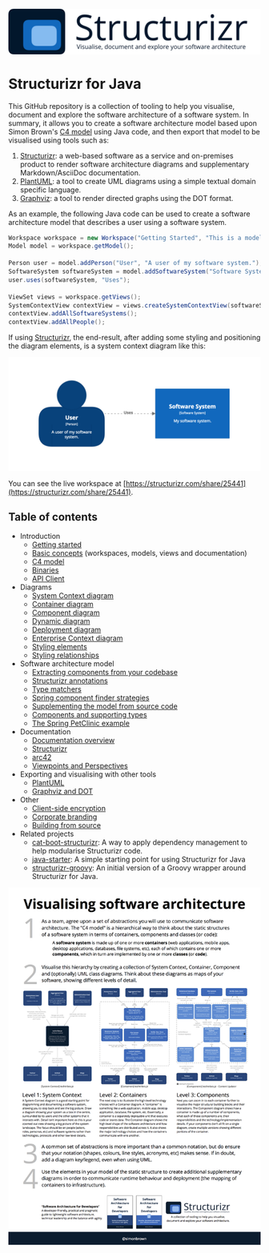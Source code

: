 ![Structurizr](docs/images/structurizr-banner.png)

# Structurizr for Java

This GitHub repository is a collection of tooling to help you visualise, document and explore the software architecture of a software system. In summary, it allows you to create a software architecture model based upon Simon Brown's [C4 model](docs/c4.md) using Java code, and then export that model to be visualised using tools such as:

1. [Structurizr](https://structurizr.com): a web-based software as a service and on-premises product to render software architecture diagrams and supplementary Markdown/AsciiDoc documentation.
1. [PlantUML](docs/plantuml.md): a tool to create UML diagrams using a simple textual domain specific language.
1. [Graphviz](docs/graphviz-and-dot.md): a tool to render directed graphs using the DOT format.

As an example, the following Java code can be used to create a software architecture model that describes a user using a software system.

```java
Workspace workspace = new Workspace("Getting Started", "This is a model of my software system.");
Model model = workspace.getModel();

Person user = model.addPerson("User", "A user of my software system.");
SoftwareSystem softwareSystem = model.addSoftwareSystem("Software System", "My software system.");
user.uses(softwareSystem, "Uses");

ViewSet views = workspace.getViews();
SystemContextView contextView = views.createSystemContextView(softwareSystem, "SystemContext", "An example of a System Context diagram.");
contextView.addAllSoftwareSystems();
contextView.addAllPeople();
```

If using [Structurizr](https://structurizr.com), the end-result, after adding some styling and positioning the diagram elements, is a system context diagram like this:

![Getting Started with Structurizr for Java](docs/images/getting-started.png)

You can see the live workspace at [https://structurizr.com/share/25441](https://structurizr.com/share/25441).

## Table of contents

* Introduction
    * [Getting started](docs/getting-started.md)
    * [Basic concepts](docs/basic-concepts.md) (workspaces, models, views and documentation)
    * [C4 model](docs/c4.md)
    * [Binaries](docs/binaries.md)
    * [API Client](docs/api-client.md)
* Diagrams
    * [System Context diagram](docs/system-context-diagram.md)
    * [Container diagram](docs/container-diagram.md)
    * [Component diagram](docs/component-diagram.md)
    * [Dynamic diagram](docs/dynamic-diagram.md)
    * [Deployment diagram](docs/deployment-diagram.md)
    * [Enterprise Context diagram](docs/enterprise-context-diagram.md)
    * [Styling elements](docs/styling-elements.md)
    * [Styling relationships](docs/styling-relationships.md)
* Software architecture model
    * [Extracting components from your codebase](docs/extracting-components.md)
    * [Structurizr annotations](docs/structurizr-annotations.md)
    * [Type matchers](docs/type-matchers.md)
    * [Spring component finder strategies](docs/spring-component-finder-strategies.md)
    * [Supplementing the model from source code](docs/supplementing-from-source-code.md)
    * [Components and supporting types](docs/supporting-types.md)
    * [The Spring PetClinic example](docs/spring-petclinic.md)
* Documentation
    * [Documentation overview](docs/documentation.md)
    * [Structurizr](docs/documentation-structurizr.md)
    * [arc42](docs/documentation-arc42.md)
    * [Viewpoints and Perspectives](docs/documentation-viewpoints-and-perspectives.md)
* Exporting and visualising with other tools
    * [PlantUML](docs/plantuml.md)
    * [Graphviz and DOT](docs/graphviz-and-dot.md)
* Other
    * [Client-side encryption](docs/client-side-encryption.md)
    * [Corporate branding](docs/corporate-branding.md)
    * [Building from source](docs/building.md)
* Related projects
    * [cat-boot-structurizr](https://github.com/Catalysts/cat-boot/tree/master/cat-boot-structurizr): A way to apply dependency management to help modularise Structurizr code.
    * [java-starter](https://github.com/structurizr/java-starter): A simple starting point for using Structurizr for Java
    * [structurizr-groovy](https://github.com/tidyjava/structurizr-groovy): An initial version of a Groovy wrapper around Structurizr for Java.

![A cheat sheet for visualising software architecture](docs/images/visualising-software-architecture.png)